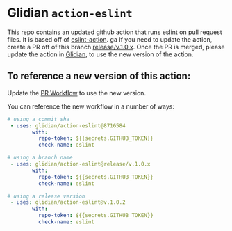 # Glidian `action-eslint`

This repo contains an updated github action that runs eslint on pull request
files. It is based off of [eslint-action](https://github.com/tinovyatkin/action-eslint).
ga
If you need to update the action, create a PR off of this branch
[release/v.1.0.x](https://github.com/glidian/action-eslint/tree/release/v1.0.x).
Once the PR is merged, please update the action in [Glidian](https://github.com/ryromano/Glidian),
to use the new version of the action.

## To reference a new version of this action:

Update the [PR Workflow](https://github.com/ryromano/Glidian/blob/master/.github/workflows/pull-requests.yml)
to use the new version.

You can reference the new workflow in a number of ways:

```yaml
# using a commit sha
 - uses: glidian/action-eslint@8716584
        with:
          repo-token: ${{secrets.GITHUB_TOKEN}}
          check-name: eslint

# using a branch name
 - uses: glidian/action-eslint@release/v.1.0.x
        with:
          repo-token: ${{secrets.GITHUB_TOKEN}}
          check-name: eslint

# using a release version
 - uses: glidian/action-eslint@v.1.0.2
        with:
          repo-token: ${{secrets.GITHUB_TOKEN}}
          check-name: eslint
```
